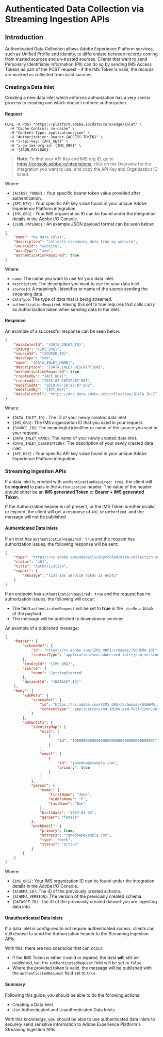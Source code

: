 # Authenticated Data Collection via Streaming Ingestion APIs

## Introduction

Authenticated Data Collection allows Adobe Experience Platform services, such as Unified Profile and Identity, to differentiate between records coming from trusted sources and un-trusted sources. Clients that want to send Personally Identifiable Information (PII) can do so by sending IMS Access Tokens as part of the POST request - if the IMS Token is valid, the records are marked as collected from valid sources.

### Creating a Data Inlet

Creating a new data inlet which enforces authorization has a very similar process to creating one which doesn't enforce authorization. 

#### Request

```SHELL
CURL -X POST "https://platform.adobe.io/data/core/edge/inlet" \
  -H "Cache-Control: no-cache" \
  -H "Content-Type: application/json" \
  -H "Authorization: Bearer {ACCESS_TOKEN}" \
  -H "x-api-key: {API_KEY}" \
  -H "x-gw-ims-org-id: {IMS_ORG}" \
  -d '{JSON_PAYLOAD}'
```

> **Note**: To find your API Key and IMS org ID, go to <https://console.adobe.io/integrations>, click on the Overview for the integration you want to use, and copy the API Key and Organization ID listed.

Where:

- `{ACCESS_TOKEN}` : Your specific bearer token value provided after authentication.   
- `{API_KEY}` : Your specific API key value found in your unique Adobe Experience Platform integration.  
- `{IMS_ORG}` :  Your IMS organization ID can be found under the integration details in the Adobe I/O Console.  
- `{JSON_PAYLOAD}` : An example JSON payload format can be seen below:

```JSON
{
    "name": "My Data Inlet",
    "description": "Collects streaming data from my website",
    "sourceId": "website",
    "dataType": "xdm",
    "authenticationRequired": true
}
```

Where:

- `name`: The name you want to use for your data inlet.   
- `description`: The description you want to use for your data inlet.  
- `sourceId`: A meaningful identifier or name of the source sending the streaming data.
- `dataType`: The type of data that is being streamed.
- `authenticationRequired`: Having this set to true requires that calls carry an Authorization token when sending data to the inlet.

#### Response

An example of a successful response can be seen below:

```JSON
{
    "dataInletId": "{DATA_INLET_ID}",
    "imsOrg": "{IMS_ORG}",
    "sourceId": "{SOURCE_ID}",
    "dataType": "xdm",
    "name": "{DATA_INLET_NAME}",
    "description": "{DATA_INLET_DESCRIPTION}",
    "authenticationRequired": true,    
    "createdBy": "{API_KEY}",
    "createdAt": "2018-07-10T22:07:56Z",
    "modifiedAt": "2018-07-10T22:07:56Z",
    "modifiedBy": "{API_KEY}",
    "dataInletUrl": "https://dcs.data.adobe.net/collection/{DATA_INLET_ID}"
}
```

Where:

- `{DATA_INLET_ID}` : The ID of your newly created data inlet. 
- `{IMS_ORG}`:  The IMS organization ID that you used in your request.    
- `{SOURCE_ID}`: The meaningful identifier or name of the source you sent in your request.    
- `{DATA_INLET_NAME}`: The name of your newly created data inlet.   
- `{DATA_INLET_DESCRIPTION}`: The description of your newly created data inlet.   
- `{API_KEY}` : Your specific API key value found in your unique Adobe Experience Platform integration.  

### Streaming Ingestion APIs

If a data inlet is created with `authenticationRequired: true`, the client will be **required** to pass in the `Authorization` header. The value of the header should either be an **IMS generated Token** or **Bearer + IMS generated Token**.

If the Authorization header is not present, or the IMS Token is either invalid or expired, the client will get a response of `401 Unauthorized`, and the message will not be published.

#### Authenticated Data Inlets

If an inlet has `authenticationRequired: true` and the request has authorization issues, the following response will be sent:

```json
{
    "type": "https://ns.adobe.com/adobecloud/problem/data-collection-service-authorization",
    "status": "401",
    "title": "Authorization",
    "report": {
        "message": "[id] Ims service token is empty"
    }
}
```

If an endpoint has `authenticationRequired: true` and the request has no authorization issues, the following will occur:
- The field `authenticatedRequest` will be set to **true** in the `_dcsMeta` block of the payload
- The message will be published to downstream services

An example of a published message:

```json
{
    "header": {
        "schemaRef": {
            "id": "https://ns.adobe.com/{IMS_ORG}/schemas/{SCHEMA_ID}",
            "contentType": "application/vnd.adobe.xed-full+json;version={SCHEMA_VERSION}"
        },
        "imsOrgId": "{IMS_ORG}",
        "source": {
            "name": "GettingStarted"
        },
        "datasetId": "{DATASET_ID}"   
    },
    "body": {
        "xdmMeta": {
            "schemaRef": {
                "id": "https://ns.adobe.com/{IMS_ORG}/schemas/{SCHEMA_ID}",
                "contentType": "application/vnd.adobe.xed-full+json;version={SCHEMA_VERSION}"
            }
        },
        "xdmEntity": {
            "identityMap": {
                "ecid": [
                    {
                        "id": "10000000000000000000000000000000000001"
                    }
                ],
                "email": [
                    {
                        "id": "janedoe@example.com",
                        "primary": true
                    }
                ]
            },
            "person": {
                "name": {
                    "firstName": "Jane",
                    "middleName": "F",
                    "lastName": "Doe"
                },
                "birthDate": "1967-01-03",
                "gender": "female"
            },
            "workEmail": {
                "primary": true,
                "address": "janedoe@example.com",
                "type": "work",
                "status": "active"
            }
        }
    }
}
```

Where:

- `{IMS_ORG}`:  Your IMS organization ID can be found under the integration details in the Adobe I/O Console.
- `{SCHEMA_ID}`: The ID of the previously created schema. 
- `{SCHEMA_VERSION}`: The version of the previously created schema.
- `{DATASET_ID}`: The ID of the previously created dataset you are ingesting data into.


#### Unauthenticated Data Inlets

If a data inlet is configured to not require authenticated access, clients can still choose to send the Authorization header to the Streaming Ingestion APIs. 

With this, there are two scenarios that can occur:

- If the IMS Token is either invalid or expired, the data **will** still be published, but the `authenticatedRequest` field will be set to `false`.
- Where the provided token is valid, the message will be published with the `authenticatedRequest` field set to `true`.

#### Summary
Following this guide, you should be able to do the following actions:
- Creating a Data Inlet
- Use Authenticated and Unauthenticated Data Inlets

With this knowledge, you should be able to use authenticated data inlets to securely send sensitive information to Adobe Experience Platform's Streaming Ingestion APIs.
